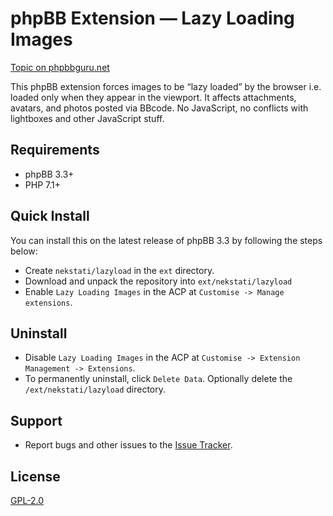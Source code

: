 # phpBB Extension — Lazy Loading Images

[Topic on phpbbguru.net](https://www.phpbbguru.net/community/viewtopic.php?t=51184)

This phpBB extension forces images to be “lazy loaded” by the browser i.e. loaded only when they appear in the viewport. It affects attachments, avatars, and photos posted via BBcode. No JavaScript, no conflicts with lightboxes and other JavaScript stuff.

## Requirements

* phpBB 3.3+
* PHP 7.1+

## Quick Install

You can install this on the latest release of phpBB 3.3 by following the steps below:

* Create `nekstati/lazyload` in the `ext` directory.
* Download and unpack the repository into `ext/nekstati/lazyload`
* Enable `Lazy Loading Images` in the ACP at `Customise -> Manage extensions`.

## Uninstall

* Disable `Lazy Loading Images` in the ACP at `Customise -> Extension Management -> Extensions`.
* To permanently uninstall, click `Delete Data`. Optionally delete the `/ext/nekstati/lazyload` directory.

## Support

* Report bugs and other issues to the [Issue Tracker](https://github.com/nekstati/phpBB-LazyLoad/issues).

## License

[GPL-2.0](license.txt)
